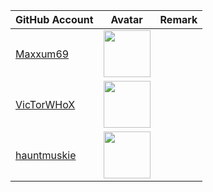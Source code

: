 | GitHub Account                                | Avatar                                                                                                             | Remark   |
|-----------------------------------------------|--------------------------------------------------------------------------------------------------------------------|----------|
| [Maxxum69](https://github.com/Maxxum69)       | <a href="https://github.com/Maxxum69"><img src="https://github.com/Maxxum69.png" width=75px height=75px></a>       |          |
| [VicTorWHoX](https://github.com/VicTorWHoX)   | <a href="https://github.com/VicTorWHoX"><img src="https://github.com/VicTorWHoX.png" width=75px height=75px></a>   |          |
| [hauntmuskie](https://github.com/hauntmuskie) | <a href="https://github.com/hauntmuskie"><img src="https://github.com/hauntmuskie.png" width=75px height=75px></a> |          |